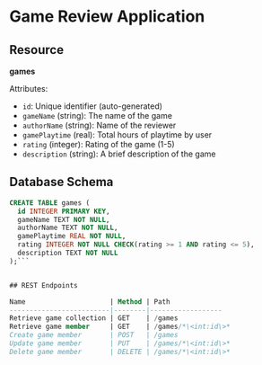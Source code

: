 # Game Review Application

## Resource

**games**

Attributes:
* `id`: Unique identifier (auto-generated) 
* `gameName` (string): The name of the game
* `authorName` (string): Name of the reviewer
* `gamePlaytime` (real): Total hours of playtime by user
* `rating` (integer): Rating of the game (1-5)
* `description` (string): A brief description of the game

## Database Schema

```sql
CREATE TABLE games (
  id INTEGER PRIMARY KEY,
  gameName TEXT NOT NULL,
  authorName TEXT NOT NULL,
  gamePlaytime REAL NOT NULL,
  rating INTEGER NOT NULL CHECK(rating >= 1 AND rating <= 5),
  description TEXT NOT NULL
);```


## REST Endpoints

Name                     | Method | Path
-------------------------|--------|------------------
Retrieve game collection | GET    | /games
Retrieve game member     | GET    | /games/*\<int:id\>*
Create game member       | POST   | /games
Update game member       | PUT    | /games/*\<int:id\>*
Delete game member       | DELETE | /games/*\<int:id\>*